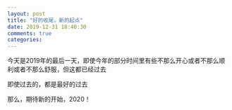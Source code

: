 ```yaml
---
layout: post
title: "好的收尾，新的起点"
date: 2019-12-31 18:40:30
comments: true
categories: 
---
```

今天是2019年的最后一天，即使今年的部分时间里有些不那么开心或者不那么顺利或者不那么舒服，但这都已经过去

即使过去的，都是最好的过去

那么，期待新的开始，2020！
